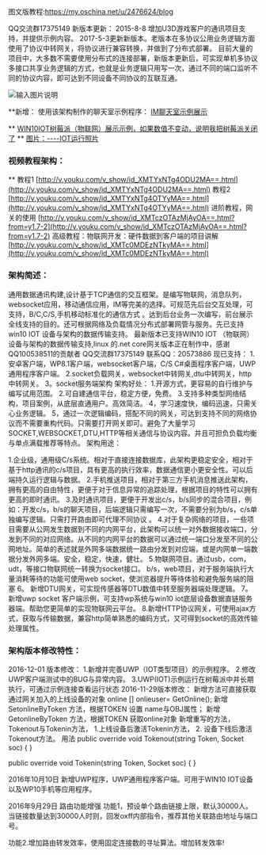  图文版教程:https://my.oschina.net/u/2476624/blog

 QQ交流群17375149
新版本更新：
2015-8-8
增加U3D游戏客户的通讯项目支持，并提供示例内容。
2017-5-3更新新版本。老版本在多协议公用业务逻辑方面使用了协议中转网关，将协议进行兼容转换，并做到了分布式部署。
目前大量的项目中，大多数不需要使用分布式的连接部署，新版本更新后，可实现单机多协议多接口共享业务逻辑的方式，也就是业务逻辑只用写一次，通过不同的端口监听不同的协议内容，即可达到不同设备不同协议的互联互通。

![输入图片说明](https://git.oschina.net/uploads/images/2017/0503/172653_618507d1_598831.png "在这里输入图片标题")

**新增：
使用该架构制作的聊天室示例程序：
[IM聊天室示例展示](http://dreamsfly900.oschina.io/universal-data-communication-system-for-windows/IM/chat.html)

** 
[WIN10IOT树莓派（物联网）展示示例，如果数值不变动，说明我把树莓派关闭了](http://dreamsfly900.oschina.io/universal-data-communication-system-for-windows/WebApplication1/)
 **
[图片：----IOT运行照片](http://git.oschina.net/uploads/images/2016/1201/135739_2baae981_598831.jpeg "IOT运行照片")


### 视频教程架构：
** 
教程1
[http://v.youku.com/v_show/id_XMTYxNTg4ODU2MA==.html](http://v.youku.com/v_show/id_XMTYxNTg4ODU2MA==.html)
教程2
[http://v.youku.com/v_show/id_XMTYxNTg4OTYyMA==.html](http://v.youku.com/v_show/id_XMTYxNTg4OTYyMA==.html)
进阶教程，网关的使用
[http://v.youku.com/v_show/id_XMTczOTAzMjAyOA==.html?from=y1.7-2](http://v.youku.com/v_show/id_XMTczOTAzMjAyOA==.html?from=y1.7-2)
高级教程：物联网开发：硬件数据到客户端的项目讲解
[http://v.youku.com/v_show/id_XMTc0MDEzNTkyMA==.html](http://v.youku.com/v_show/id_XMTc0MDEzNTkyMA==.html)

### 架构简述：

通用数据通讯构建,设计基于TCP通信的交互框架。是编写物联网，消息队列，websocket应用，移动通信应用，IM等完美的选择。可规范先后台交互处理，可支持，B/C,C/S,手机移动标准化的通信方式
。达到后台业务一次编写，前台展示全线支持的目的。还可根据网络及负载情况分布式部署网管与服务。先已支持win10 IOT 设备与架构的数据传输支持。
最新版本已支持WIN10 IOT （物联网）设备与架构的数据传输支持,linux 的.net core网关版本正在制作中，感谢QQ100538511的贡献者 
QQ交流群17375149 联系QQ：20573886
现已支持：
1.安卓客户端，WP8.1客户端，websocket客户端，C/S C#桌面程序客户端，UWP通用程序客户端。
2.socket负载网关，websocket中转网关,dtu中转网关，http中转网关。
3。socket服务端架构
架构好处：
1.开源方式，更容易的自行维护与编写试用范围。
2.可自建通信平台，稳定方便，免费。
3.支持多种类型网络结构，项目案例，从底层直通用户。高效简洁。
4，学习速度快，编码迅速，只需关心业务逻辑。
5，通过一次逻辑编码，搭配不同的网关，可达到支持不同的网络协议而不需要重构代码。只需要打开网关即可。避免了大量学习SOCKET,WEBSOCKET,DTU,HTTP等相关通信与协议内容。并且可担负负载均衡与单点满载推荐等特点。
架构用途：

1.企业级，通用级C/s系统。相对于直接连接数据库，此架构更稳定安全，相对于基于http通讯的c/s项目，具有更高的执行效率，数据通信更小更安全性。可以后端持久运行逻辑与数据。
2.手机推送项目，相对于第三方手机消息推送此架构，拥有更高的自由特性，更便于对于信息异常的追踪处理，根据项目的特性可以拥有更高的即时通讯。
3.及时通讯项目，更便于开发出c/s，b/s同步的混合项目，例如：开发c/s，b/s的聊天项目，后端逻辑只需编写一次，不需要分别为b/s，c/s单独编写逻辑。只需打开路由即可代理不同协议 。
4.对于复杂网络的项目，一些项目需要从公网发生数据到不同的内网平台，此架构可以统一对外数据接收端口，分发到不同的对应网络。从不同的内网平台的数据可以通过统一端口分发至不同的公网地址。简单的表述就是外网多端数据统一路由分发到对应端，或是内网单一端数据分发外网多端。安全，稳定，快速，健壮。
5.物联网项目。通过usb，com，udt，等接口物联网统一转换为socket接口。 b/s，web项目，对于服务端执行大量消耗等待的功能可使用web socket，使浏览器提升等待体验和避免服务端的阻塞
6。 新增DTU网关，可实现传感器等DTU数值中转至服务器端处理逻辑。
7。新增uwp socket 客户端示例，可支持wp系统与win10 iot底层设备数据直链服务器端。帮助您更简单的实现物联网云平台。
8.新增HTTP协议网关，可使用ajax方式，获取与传输数据，兼容http简单熟悉的编码方式，又可得到socket的高效传输处理属性。

### 架构版本修改特性：
2016-12-01 版本修改：
1.新增并完善UWP（IOT类型项目）的示例程序。
2.修改UWP客户端测试中的BUG与异常内容。
3.UWP(IOT)示例运行在树莓派中并长期执行，可通过示例连接查看运行状态
2016-11-29版本修改：
新增方法可直接获取通过网关加入的上线设备的对象
  online [] onlieuser= GetOnline();
新增
SetonlineByToken 方法，根据TOKEN 设置 name与OBJ属性；
新增
GetonlineByToken 方法，根据TOKEN 获取online对象
新增重写的方法，Tokenout与Tokenin方法，
1.上线设备后激活Tokenin方法，
2. 设备下线后激活Tokenout方法。
用法
 public override void Tokenout(string Token, Socket soc)
   { }

public override void Tokenin(string Token, Socket soc)
 { }

2016年10月10日
新增UWP程序，UWP通用程序客户端。可用于WIN10 IOT设备以及WP10手机等应用程序。

2016年9月29日
路由功能增强
功能1，预设单个路由链接上限，默认30000人。当链接数量达到30000人时则，回发oxff内部指令，推荐其他关联路由地址与端口号。


功能2.增加路由转发效率，使用固定连接数的寻址算法。增加转发效率!